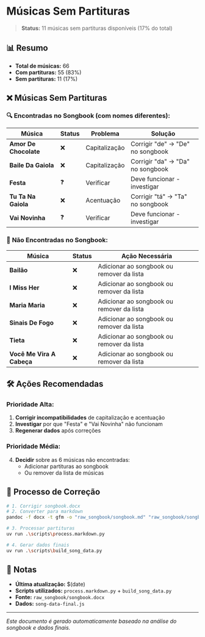 # Músicas Sem Partituras

> **Status:** 11 músicas sem partituras disponíveis (17% do total)

## 📊 Resumo
- **Total de músicas:** 66
- **Com partituras:** 55 (83%)
- **Sem partituras:** 11 (17%)

## ❌ Músicas Sem Partituras

### 🔍 **Encontradas no Songbook (com nomes diferentes):**

| Música | Status | Problema | Solução |
|--------|--------|----------|---------|
| **Amor De Chocolate** | ❌ | Capitalização | Corrigir "de" → "De" no songbook |
| **Baile Da Gaiola** | ❌ | Capitalização | Corrigir "da" → "Da" no songbook |
| **Festa** | ❓ | Verificar | Deve funcionar - investigar |
| **Tu Ta Na Gaiola** | ❌ | Acentuação | Corrigir "tá" → "Ta" no songbook |
| **Vai Novinha** | ❓ | Verificar | Deve funcionar - investigar |

### 🚫 **Não Encontradas no Songbook:**

| Música | Status | Ação Necessária |
|--------|--------|-----------------|
| **Bailão** | ❌ | Adicionar ao songbook ou remover da lista |
| **I Miss Her** | ❌ | Adicionar ao songbook ou remover da lista |
| **Maria Maria** | ❌ | Adicionar ao songbook ou remover da lista |
| **Sinais De Fogo** | ❌ | Adicionar ao songbook ou remover da lista |
| **Tieta** | ❌ | Adicionar ao songbook ou remover da lista |
| **Você Me Vira A Cabeça** | ❌ | Adicionar ao songbook ou remover da lista |

## 🛠️ Ações Recomendadas

### **Prioridade Alta:**
1. **Corrigir incompatibilidades** de capitalização e acentuação
2. **Investigar** por que "Festa" e "Vai Novinha" não funcionam
3. **Regenerar dados** após correções

### **Prioridade Média:**
4. **Decidir** sobre as 6 músicas não encontradas:
   - Adicionar partituras ao songbook
   - Ou remover da lista de músicas

## 🔄 Processo de Correção

```bash
# 1. Corrigir songbook.docx
# 2. Converter para markdown
pandoc -f docx -t gfm -o "raw_songbook/songbook.md" "raw_songbook/songbook.docx"

# 3. Processar partituras
uv run .\scripts\process.markdown.py

# 4. Gerar dados finais
uv run .\scripts\build_song_data.py
```

## 📝 Notas

- **Última atualização:** $(date)
- **Scripts utilizados:** `process.markdown.py` + `build_song_data.py`
- **Fonte:** `raw_songbook/songbook.docx`
- **Dados:** `song-data-final.js`

---

*Este documento é gerado automaticamente baseado na análise do songbook e dados finais.*
